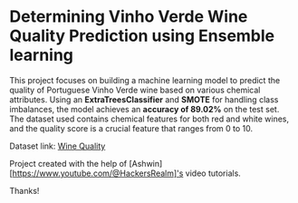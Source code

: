 # Determining Vinho Verde Wine Quality Prediction using Ensemble learning

This project focuses on building a machine learning model to predict the quality of Portuguese Vinho Verde wine based on various chemical attributes. Using an **ExtraTreesClassifier** and **SMOTE** for handling class imbalances, the model achieves an **accuracy of 89.02%** on the test set.
The dataset used contains chemical features for both red and white wines, and the quality score is a crucial feature that ranges from 0 to 10.

Dataset link: [Wine Quality](https://www.kaggle.com/datasets/rajyellow46/wine-quality?resource=download)

Project created with the help of [Ashwin][https://www.youtube.com/@HackersRealm]'s video tutorials.

Thanks!
